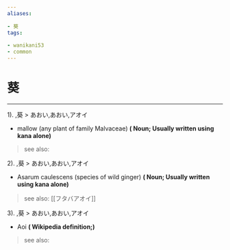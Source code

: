 ```yaml
---
aliases:
    
- 葵
tags:
    
- wanikani53
- common
---
```


# 葵
---
1).
,葵 > あおい,あおい,アオイ

- mallow (any plant of family Malvaceae)
**( Noun; Usually written using kana alone)**
> see also: 
            
2).
,葵 > あおい,あおい,アオイ

- Asarum caulescens (species of wild ginger)
**( Noun; Usually written using kana alone)**
> see also:  [[フタバアオイ]]
            
3).
,葵 > あおい,あおい,アオイ

- Aoi
**( Wikipedia definition;)**
> see also: 
            